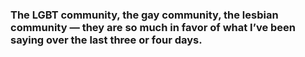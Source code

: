 ### The LGBT community, the gay community, the lesbian community — they are so much in favor of what I’ve been saying over the last three or four days.